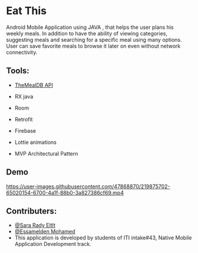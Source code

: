 
# Eat This 

Android Mobile Application using JAVA , that helps the user plans his weekly meals. In addition to have the ability of viewing categories, suggesting meals and searching for a specific meal using many options. User can save favorite meals to browse it later on even without network connectivity.



## Tools:
- [TheMealDB API](https://www.themealdb.com/)

- RX java 

- Room

- Retrofit

- Firebase

- Lottie animations

- MVP Architectural Pattern 




## Demo
https://user-images.githubusercontent.com/47868870/219875702-65020154-6700-4a1f-88b0-3a827386cf69.mp4



## Contributers:
- [@Sara Rady Eltlt](https://github.com/saraeltlt)
- [@Essamelden Mohamed](https://github.com/essamelden315)
- This application is developed by students of ITI intake#43, Native Mobile Application Development track.

